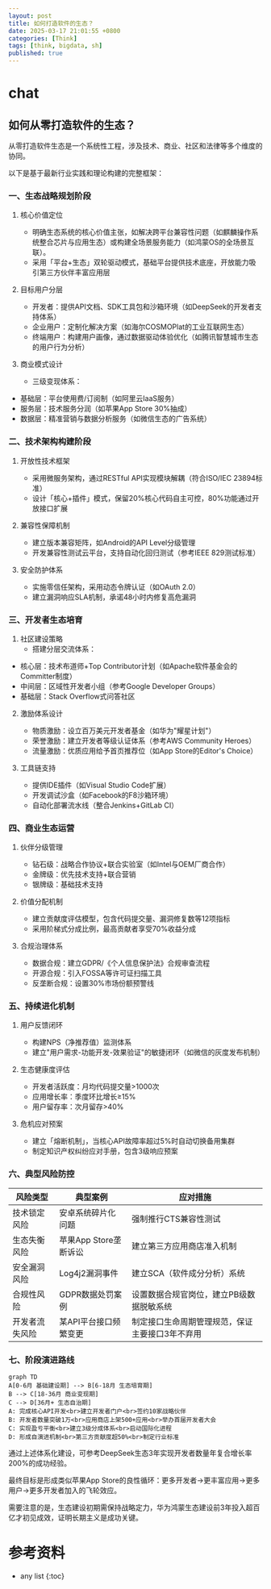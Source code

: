 ```yaml
---
layout: post
title: 如何打造软件的生态？
date: 2025-03-17 21:01:55 +0800
categories: [Think]
tags: [think, bigdata, sh]
published: true
---
```


# chat

## 如何从零打造软件的生态？

从零打造软件生态是一个系统性工程，涉及技术、商业、社区和法律等多个维度的协同。

以下是基于最新行业实践和理论构建的完整框架：

### 一、生态战略规划阶段
1. 核心价值定位
   - 明确生态系统的核心价值主张，如解决跨平台兼容性问题（如麒麟操作系统整合芯片与应用生态）或构建全场景服务能力（如鸿蒙OS的全场景互联）。
   - 采用「平台+生态」双轮驱动模式，基础平台提供技术底座，开放能力吸引第三方伙伴丰富应用层

2. 目标用户分层
   - 开发者：提供API文档、SDK工具包和沙箱环境（如DeepSeek的开发者支持体系）
   - 企业用户：定制化解决方案（如海尔COSMOPlat的工业互联网生态）
   - 终端用户：构建用户画像，通过数据驱动体验优化（如腾讯智慧城市生态的用户行为分析）

3. 商业模式设计
   - 三级变现体系：
* 基础层：平台使用费/订阅制（如阿里云IaaS服务）
* 服务层：技术服务分润（如苹果App Store 30%抽成）
* 数据层：精准营销与数据分析服务（如微信生态的广告系统）

### 二、技术架构构建阶段
1. 开放性技术框架
   - 采用微服务架构，通过RESTful API实现模块解耦（符合ISO/IEC 23894标准）
   - 设计「核心+插件」模式，保留20%核心代码自主可控，80%功能通过开放接口扩展

2. 兼容性保障机制
   - 建立版本兼容矩阵，如Android的API Level分级管理
   - 开发兼容性测试云平台，支持自动化回归测试（参考IEEE 829测试标准）

3. 安全防护体系
   - 实施零信任架构，采用动态令牌认证（如OAuth 2.0）
   - 建立漏洞响应SLA机制，承诺48小时内修复高危漏洞

### 三、开发者生态培育
1. 社区建设策略
   - 搭建分层交流体系：
* 核心层：技术布道师+Top Contributor计划（如Apache软件基金会的Committer制度）
* 中间层：区域性开发者小组（参考Google Developer Groups）
* 基础层：Stack Overflow式问答社区

2. 激励体系设计
   - 物质激励：设立百万美元开发者基金（如华为"耀星计划"）
   - 荣誉激励：建立开发者等级认证体系（参考AWS Community Heroes）
   - 流量激励：优质应用给予首页推荐位（如App Store的Editor's Choice）

3. 工具链支持
   - 提供IDE插件（如Visual Studio Code扩展）
   - 开发调试沙盒（如Facebook的F8沙箱环境）
   - 自动化部署流水线（整合Jenkins+GitLab CI）

### 四、商业生态运营
1. 伙伴分级管理
   - 钻石级：战略合作协议+联合实验室（如Intel与OEM厂商合作）
   - 金牌级：优先技术支持+联合营销
   - 银牌级：基础技术支持

2. 价值分配机制
   - 建立贡献度评估模型，包含代码提交量、漏洞修复数等12项指标
   - 采用阶梯式分成比例，最高贡献者享受70%收益分成

3. 合规治理体系
   - 数据合规：建立GDPR/《个人信息保护法》合规审查流程
   - 开源合规：引入FOSSA等许可证扫描工具
   - 反垄断合规：设置30%市场份额预警线

### 五、持续进化机制
1. 用户反馈闭环
   - 构建NPS（净推荐值）监测体系
   - 建立"用户需求-功能开发-效果验证"的敏捷闭环（如微信的灰度发布机制）

2. 生态健康度评估
   - 开发者活跃度：月均代码提交量>1000次
   - 应用增长率：季度环比增长≥15%
   - 用户留存率：次月留存>40%

3. 危机应对预案
   - 建立「熔断机制」，当核心API故障率超过5%时自动切换备用集群
   - 制定知识产权纠纷应对手册，包含3级响应预案

### 六、典型风险防控

| 风险类型         | 典型案例                 | 应对措施                                                                 |
|------------------|--------------------------|--------------------------------------------------------------------------|
| 技术锁定风险     | 安卓系统碎片化问题       | 强制推行CTS兼容性测试                                             |
| 生态失衡风险     | 苹果App Store垄断诉讼    | 建立第三方应用商店准入机制                                         |
| 安全漏洞风险     | Log4j2漏洞事件           | 建立SCA（软件成分分析）系统                                        |
| 合规性风险       | GDPR数据处罚案例         | 设置数据合规官岗位，建立PB级数据脱敏系统                           |
| 开发者流失风险   | 某API平台接口频繁变更    | 制定接口生命周期管理规范，保证主要接口3年不弃用                   |


### 七、阶段演进路线
```mermaid
graph TD
A[0-6月 基础建设期] --> B[6-18月 生态培育期]
B --> C[18-36月 商业变现期]
C --> D[36月+ 生态自治期]
A: 完成核心API开发<br>建立开发者门户<br>签约10家战略伙伴
B: 开发者数量突破1万<br>应用商店上架500+应用<br>举办首届开发者大会
C: 实现盈亏平衡<br>建立3级分成体系<br>启动国际化进程
D: 形成自演进机制<br>第三方贡献度超50%<br>制定行业标准
```


通过上述体系化建设，可参考DeepSeek生态3年实现开发者数量年复合增长率200%的成功经验。

最终目标是形成类似苹果App Store的良性循环：更多开发者→更丰富应用→更多用户→更多开发者加入的飞轮效应。

需要注意的是，生态建设初期需保持战略定力，华为鸿蒙生态建设前3年投入超百亿才初见成效，证明长期主义是成功关键。

# 参考资料

* any list
{:toc}